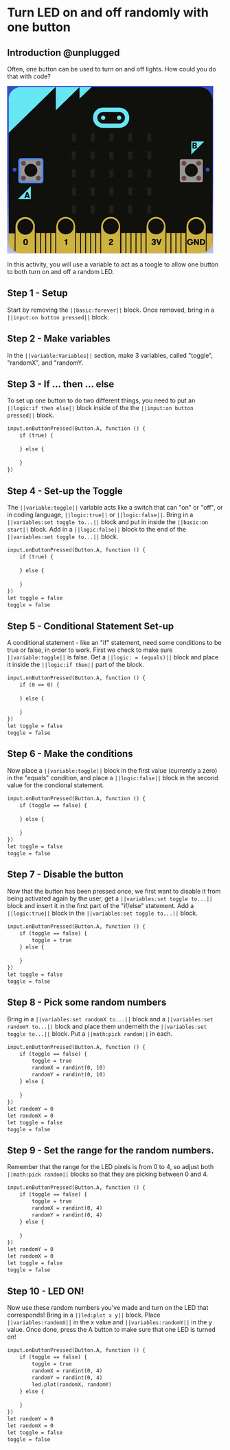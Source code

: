 # Turn LED on and off randomly with one button

## Introduction @unplugged

Often, one button can be used to turn on and off lights. How could you do that with code?

![Animation of the initial project.](https://raw.githubusercontent.com/rypsmith/randomonoffsamebutton/master/Animated%20GIF-downsized_large.gif)

In this activity, you will use a variable to act as a toogle to allow one button to both turn on and off a random LED.

## Step 1 - Setup

Start by removing the ``||basic:forever||`` block. Once removed, bring in a ``||input:on button pressed||`` block.

## Step 2 - Make variables

In the ``||variable:Variables||`` section, make 3 variables, called "toggle", "randomX", and "randomY.

## Step 3 - If ... then ... else

To set up one button to do two different things, you need to put an ``||logic:if then else||`` block inside of the the ``||input:on button pressed||`` block.

```blocks
input.onButtonPressed(Button.A, function () {
    if (true) {
    	
    } else {
    	
    }
})
```

## Step 4 - Set-up the Toggle

The ``||variable:toggle||`` variable acts like a switch that can "on" or "off", or in coding language, ``||logic:true||`` or ``||logic:false||``. Bring in a ``||variables:set toggle to...||`` block and put in inside the ``||basic:on start||`` block. Add in a ``||logic:false||`` block to the end of the ``||variables:set toggle to...||`` block. 

```blocks
input.onButtonPressed(Button.A, function () {
    if (true) {
    	
    } else {
    	
    }
})
let toggle = false
toggle = false
```

## Step 5 - Conditional Statement Set-up

A conditional statement - like an "if" statement, need some conditions to be true or false, in order to work. First we check to make sure ``||variable:toggle||`` is false. Get a ``||logic: = (equals)||`` block and place it inside the ``||logic:if then||`` part of the block.

```blocks
input.onButtonPressed(Button.A, function () {
    if (0 == 0) {
    	
    } else {
    	
    }
})
let toggle = false
toggle = false
```

## Step 6 - Make the conditions

Now place a ``||variable:toggle||`` block in the first value (currently a zero) in the "equals" condition, and place a ``||logic:false||`` block in the second value for the condional statement.

```blocks
input.onButtonPressed(Button.A, function () {
    if (toggle == false) {
    	
    } else {
    	
    }
})
let toggle = false
toggle = false
```

## Step 7 - Disable the button

Now that the button has been pressed once, we first want to disable it from being activated again by the user, get a ``||variables:set toggle to...||`` block and insert it in the first part of the "if/else" statement. Add a ``||logic:true||`` block in the ``||variables:set toggle to...||`` block.

```blocks
input.onButtonPressed(Button.A, function () {
    if (toggle == false) {
        toggle = true
    } else {
    	
    }
})
let toggle = false
toggle = false
```

## Step 8 - Pick some random numbers

Bring in a ``||variables:set randomX to...||`` block and a ``||variables:set randomY to...||`` block and place them underneith the ``||variables:set toggle to...||`` block. Put a ``||math:pick random||`` in each.

```blocks
input.onButtonPressed(Button.A, function () {
    if (toggle == false) {
        toggle = true
        randomX = randint(0, 10)
        randomY = randint(0, 10)
    } else {
    	
    }
})
let randomY = 0
let randomX = 0
let toggle = false
toggle = false
```

## Step 9 - Set the range for the random numbers.

Remember that the range for the LED pixels is from 0 to 4, so adjust both ``||math:pick random||`` blocks so that they are picking between 0 and 4.

```blocks
input.onButtonPressed(Button.A, function () {
    if (toggle == false) {
        toggle = true
        randomX = randint(0, 4)
        randomY = randint(0, 4)
    } else {
    	
    }
})
let randomY = 0
let randomX = 0
let toggle = false
toggle = false
```

## Step 10 - LED ON!

Now use these random numbers you've made and turn on the LED that corresponds! Bring in a ``||led:plot x y||`` block. Place ``||variables:randomX||`` in the x value and ``||variables:randomY||`` in the y value. Once done, press the A button to make sure that one LED is turned on!

```blocks
input.onButtonPressed(Button.A, function () {
    if (toggle == false) {
        toggle = true
        randomX = randint(0, 4)
        randomY = randint(0, 4)
        led.plot(randomX, randomY)
    } else {
    	
    }
})
let randomY = 0
let randomX = 0
let toggle = false
toggle = false
```